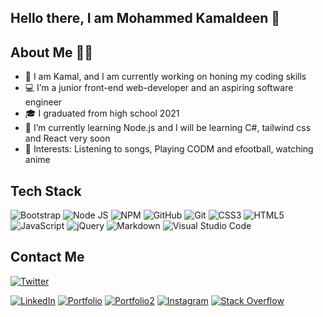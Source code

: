 ## Hello there, I am Mohammed Kamaldeen 👋
  
  
  ## About Me 👨‍💻
  
- 👀 I am Kamal, and I am currently working on honing my coding skills
- 💻 I’m a junior front-end web-developer and an aspiring software engineer 
- 🎓 I graduated from high school 2021
- 🌱 I’m currently learning Node.js and I will be learning C#, tailwind css and React very soon
- 💞️ Interests: Listening to songs, Playing CODM and efootball, watching anime

## Tech Stack 
![Bootstrap](https://img.shields.io/badge/Bootstrap-563D7C?style=for-the-badge&logo=bootstrap&logoColor=white)
![Node JS](https://img.shields.io/badge/Node.js-339933?style=for-the-badge&logo=nodedotjs&logoColor=white)
![NPM](https://img.shields.io/badge/npm-CB3837?style=for-the-badge&logo=npm&logoColor=white)
![GitHub](https://img.shields.io/badge/GitHub-100000?style=for-the-badge&logo=github&logoColor=white)
![Git](https://img.shields.io/badge/git-%23F05033.svg?style=for-the-badge&logo=git&logoColor=white)
![CSS3](https://img.shields.io/badge/CSS3-1572B6?style=for-the-badge&logo=css3&logoColor=white)
![HTML5](https://img.shields.io/badge/html5-%23E34F26.svg?style=for-the-badge&logo=html5&logoColor=white)
![JavaScript](https://img.shields.io/badge/JavaScript-323330?style=for-the-badge&logo=javascript&logoColor=F7DF1E)
![jQuery](https://img.shields.io/badge/jquery-%230769AD.svg?style=for-the-badge&logo=jquery&logoColor=white)
![Markdown](https://img.shields.io/badge/markdown-%23000000.svg?style=for-the-badge&logo=markdown&logoColor=white)
![Visual Studio Code](https://img.shields.io/badge/Visual%20Studio%20Code-0078d7.svg?style=for-the-badge&logo=visual-studio-code&logoColor=white)

## Contact Me
[![Twitter](https://img.shields.io/badge/Twitter-1DA1F2?style=for-the-badge&logo=twitter&logoColor=white)](https://twitter.com/D_kvng13/)

<!-- (https://stackoverflow.com/users/19797825/mohammed-kamaldeen) -->
[![LinkedIn](https://img.shields.io/badge/LinkedIn-0077B5?style=for-the-badge&logo=linkedin&logoColor=white)](https://www.linkedin.com/in/kamaldeen-mohammed-123b89235?/)
[![Portfolio](https://img.shields.io/badge/Portfolio-1DA1F2?style=for-the-badge&logo=website&logoColor=white)](https://drive.google.com/file/d/1HDP2iMyxtUONwkZRMMmzoxXocS4JFrDc/view)
[![Portfolio2](https://img.shields.io/badge/Portfolio-1DA1F2?style=for-the-badge&logo=website&logoColor=white)](https://drive.google.com/file/d/1H-60MCXQ0zxYaDoW6MLrcx7pL8yMDXrC/view?usp=sharing)
[![Instagram](https://img.shields.io/badge/Instagram-%23E4405F.svg?style=for-the-badge&logo=Instagram&logoColor=white)](https://www.instagram.com/kamaldeen_04/)
[![Stack Overflow](https://img.shields.io/badge/-Stackoverflow-FE7A16?style=for-the-badge&logo=stack-overflow&logoColor=white)](https://stackoverflow.com/users/19797825/mohammed-kamaldeen)
<!-- (https://mohammedkamaldeen204@gmail.com) -->

<!-- (https://www.instagram.com/kamaldeen_04/) -->
